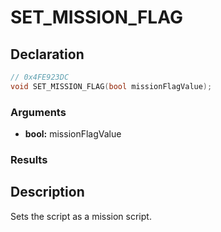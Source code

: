 # SET_MISSION_FLAG

## Declaration
```cpp
// 0x4FE923DC
void SET_MISSION_FLAG(bool missionFlagValue);
```

### Arguments
- **bool:** missionFlagValue

### Results

## Description
Sets the script as a mission script.